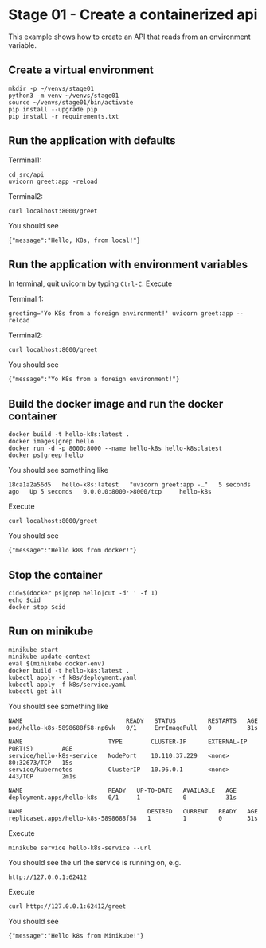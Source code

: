 # Stage 01 - Create a containerized api
This example shows how to create an API that reads from an environment variable.

## Create a virtual environment
```
mkdir -p ~/venvs/stage01
python3 -m venv ~/venvs/stage01
source ~/venvs/stage01/bin/activate
pip install --upgrade pip
pip install -r requirements.txt
```

## Run the application with defaults
Terminal1:
```
cd src/api
uvicorn greet:app -reload
```

Terminal2:
```
curl localhost:8000/greet
```

You should see
```
{"message":"Hello, K8s, from local!"}
```


## Run the application with environment variables
In terminal, quit uvicorn by typing `Ctrl-C`.  Execute

Terminal 1:
```
greeting='Yo K8s from a foreign environment!' uvicorn greet:app --reload
```

Terminal2:
```
curl localhost:8000/greet
```

You should see
```
{"message":"Yo K8s from a foreign environment!"}
```

## Build the docker image and run the docker container
```
docker build -t hello-k8s:latest .
docker images|grep hello
docker run -d -p 8000:8000 --name hello-k8s hello-k8s:latest
docker ps|greep hello
```

You should see something like
```
18ca1a2a56d5   hello-k8s:latest   "uvicorn greet:app -…"   5 seconds ago   Up 5 seconds   0.0.0.0:8000->8000/tcp     hello-k8s
```
Execute
```
curl localhost:8000/greet
```
You should see
```
{"message":"Hello k8s from docker!"}
```

## Stop the container
```
cid=$(docker ps|grep hello|cut -d' ' -f 1)
echo $cid
docker stop $cid
```

## Run on minikube
```
minikube start
minikube update-context
eval $(minikube docker-env)
docker build -t hello-k8s:latest .
kubectl apply -f k8s/deployment.yaml
kubectl apply -f k8s/service.yaml
kubectl get all
```

You should see something like
```
NAME                             READY   STATUS         RESTARTS   AGE
pod/hello-k8s-5898688f58-np6vk   0/1     ErrImagePull   0          31s

NAME                        TYPE        CLUSTER-IP      EXTERNAL-IP   PORT(S)        AGE
service/hello-k8s-service   NodePort    10.110.37.229   <none>        80:32673/TCP   15s
service/kubernetes          ClusterIP   10.96.0.1       <none>        443/TCP        2m1s

NAME                        READY   UP-TO-DATE   AVAILABLE   AGE
deployment.apps/hello-k8s   0/1     1            0           31s

NAME                                   DESIRED   CURRENT   READY   AGE
replicaset.apps/hello-k8s-5898688f58   1         1         0       31s
```

Execute
```
minikube service hello-k8s-service --url
```

You should see the url the service is running on, e.g.
```
http://127.0.0.1:62412
```

Execute
```
curl http://127.0.0.1:62412/greet
```

You should see
```
{"message":"Hello k8s from Minikube!"}
```
